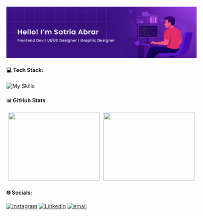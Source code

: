 ![Satria Abrar](img/header.png)

#### 💻 Tech Stack:
![My Skills](https://skillicons.dev/icons?i=figma,laravel,js,ts,html,css,nextjs,flutter,mysql)

#### 📊 GitHub Stats
<div align="center" style="display: flex; justify-content: center; gap: 10px; width: 100%;">
  <a href="https://github.com/satriaabraarr" style="flex: 1; max-width: 48%;">
    <img style="width: 100%; height: 180px; object-fit: contain;" src="https://github-readme-stats.vercel.app/api?username=satriaabraarr&show_icons=true&theme=radical&hide_border=true&card_width=400" />
  </a>
  <a href="https://github.com/satriaabraarr" style="flex: 1; max-width: 48%;">
    <img style="width: 100%; height: 180px; object-fit: contain;" src="https://github-readme-stats.vercel.app/api/top-langs/?username=satriaabraarr&layout=compact&theme=radical&hide_border=true&card_width=400&langs_count=6" />
  </a>
</div>

#### 🌐 Socials:
[![Instagram](https://img.shields.io/badge/Instagram-%23E4405F.svg?logo=Instagram&logoColor=white)](https://instagram.com/satriaabraarr) [![LinkedIn](https://img.shields.io/badge/LinkedIn-%230077B5.svg?logo=linkedin&logoColor=white)](https://linkedin.com/in/satriaabrar) [![email](https://img.shields.io/badge/Email-D14836?logo=gmail&logoColor=white)](mailto:satria.abrarr@gmail.com)